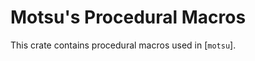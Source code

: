 # Motsu's Procedural Macros

This crate contains procedural macros used in [`motsu`].

[motsu]: ../motsu/README.md
